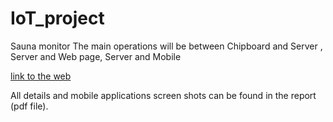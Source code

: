# IoT_project
Sauna monitor
The main operations will be between Chipboard and Server , Server and Web page, Server and Mobile

[link to the web](http://users.metropolia.fi/~hieuv/tempLog.php)

All details and mobile applications screen shots can be found in the report (pdf file).


